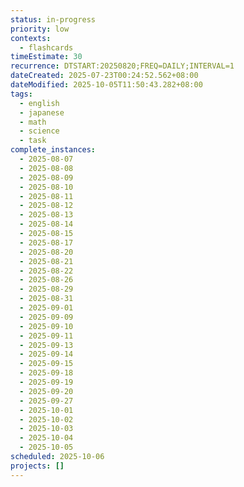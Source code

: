 ```yaml
---
status: in-progress
priority: low
contexts:
  - flashcards
timeEstimate: 30
recurrence: DTSTART:20250820;FREQ=DAILY;INTERVAL=1
dateCreated: 2025-07-23T00:24:52.562+08:00
dateModified: 2025-10-05T11:50:43.282+08:00
tags:
  - english
  - japanese
  - math
  - science
  - task
complete_instances:
  - 2025-08-07
  - 2025-08-08
  - 2025-08-09
  - 2025-08-10
  - 2025-08-11
  - 2025-08-12
  - 2025-08-13
  - 2025-08-14
  - 2025-08-15
  - 2025-08-17
  - 2025-08-20
  - 2025-08-21
  - 2025-08-22
  - 2025-08-26
  - 2025-08-29
  - 2025-08-31
  - 2025-09-01
  - 2025-09-09
  - 2025-09-10
  - 2025-09-11
  - 2025-09-13
  - 2025-09-14
  - 2025-09-15
  - 2025-09-18
  - 2025-09-19
  - 2025-09-20
  - 2025-09-27
  - 2025-10-01
  - 2025-10-02
  - 2025-10-03
  - 2025-10-04
  - 2025-10-05
scheduled: 2025-10-06
projects: []
---
```


